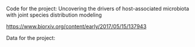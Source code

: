 Code for the project: Uncovering the drivers of host-associated microbiota with joint species distribution modeling

https://www.biorxiv.org/content/early/2017/05/15/137943

Data for the project:
